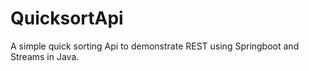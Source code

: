 # QuicksortApi

A simple quick sorting Api to demonstrate REST using Springboot and Streams in Java.
